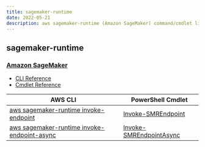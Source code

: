 ```yaml
---
title: sagemaker-runtime
date: 2022-05-21
description: aws sagemaker-runtime (Amazon SageMaker) command/cmdlet list.
---
```


## sagemaker-runtime

### [Amazon SageMaker](https://aws.amazon.com/sagemaker/)

* [CLI Reference](https://docs.aws.amazon.com/cli/latest/reference/sagemaker-runtime/index.html)
* [Cmdlet Reference](https://docs.aws.amazon.com/powershell/latest/reference/items/Amazon_SageMaker_Runtime_cmdlets.html)

|AWS CLI|PowerShell Cmdlet|
|----|----|
|[aws sagemaker-runtime invoke-endpoint](https://docs.aws.amazon.com/cli/latest/reference/sagemaker-runtime/invoke-endpoint.html)|[Invoke-SMREndpoint](https://docs.aws.amazon.com/powershell/latest/reference/items/Invoke-SMREndpoint.html)|
|[aws sagemaker-runtime invoke-endpoint-async](https://docs.aws.amazon.com/cli/latest/reference/sagemaker-runtime/invoke-endpoint-async.html)|[Invoke-SMREndpointAsync](https://docs.aws.amazon.com/powershell/latest/reference/items/Invoke-SMREndpointAsync.html)|

